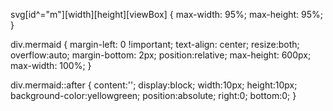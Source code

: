 svg[id^="m"][width][height][viewBox] {
    max-width: 95%;
    max-height: 95%;
}

div.mermaid {
    margin-left: 0 !important;
    text-align: center;
    resize:both;
    overflow:auto;
    margin-bottom: 2px;
    position:relative;
    max-height: 600px;
    max-width: 100%;
}

div.mermaid::after {
    content:'';
    display:block;
    width:10px;
    height:10px;
    background-color:yellowgreen;
    position:absolute;
    right:0;
    bottom:0;
}
